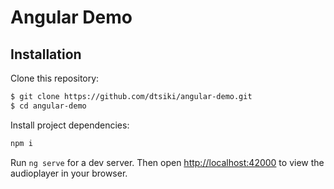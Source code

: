 # Angular Demo


## Installation
Clone this repository:

```sh
$ git clone https://github.com/dtsiki/angular-demo.git
$ cd angular-demo
```

Install project dependencies:

```sh
npm i
```

Run `ng serve` for a dev server. Then open [http://localhost:42000](http://localhost:4200) to view the audioplayer in your browser.
